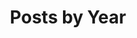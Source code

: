 ---
title: "Posts by Year"
excerpt: "All posts, events, and courses by Year"
permalink: /posts/
layout: posts
author_profile: true
classes: wide
header:
  overlay_color: "#000"
  overlay_filter: "0.5"
  overlay_image: /assets/images/tutorial.jpg
  teaser: /assets/images/tutorial.jpg
  actions:
    - label: "🗄️ Archive"
      url: "/archive"
    - label: "🗃️ by Category"
      url: "/categories"
    - label: "📑 by Tags"
      url: "/tags"
---